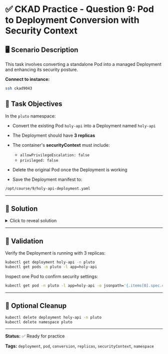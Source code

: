 ﻿# ✅ CKAD Practice - Question 9: Pod to Deployment Conversion with Security Context

## 🖥️ Scenario Description

This task involves converting a standalone Pod into a managed Deployment and enhancing its security posture.

**Connect to instance:**

```bash
ssh ckad9043
```


## 🧩 Task Objectives

In the `pluto` namespace:

* Convert the existing Pod `holy-api` into a Deployment named `holy-api`
* The Deployment should have **3 replicas**
* The container's **securityContext** must include:

   * `allowPrivilegeEscalation: false`
   * `privileged: false`
* Delete the original Pod once the Deployment is working
* Save the Deployment manifest to:

```bash
/opt/course/9/holy-api-deployment.yaml
```

---

## 🧠 Solution

<details>
<summary>Click to reveal solution</summary>

### 1. Extract and convert the Pod manifest to a Deployment:

```bash
kubectl get pod holy-api -n pluto -o yaml > pod.yaml
```

Edit the file manually or use `kubectl create deployment --dry-run=client -o yaml` as a base.

### 2. Construct Deployment YAML with securityContext:

```yaml
apiVersion: apps/v1
kind: Deployment
metadata:
  name: holy-api
  namespace: pluto
spec:
  replicas: 3
  selector:
    matchLabels:
      app: holy-api
  template:
    metadata:
      labels:
        app: holy-api
    spec:
      containers:
      - name: <original-name>
        image: <original-image>
        ports:
        - containerPort: <original-port>
        securityContext:
          allowPrivilegeEscalation: false
          privileged: false
```

Save it:

```bash
vi /opt/course/9/holy-api-deployment.yaml
kubectl apply -f /opt/course/9/holy-api-deployment.yaml
```

### 3. Delete the original Pod:

```bash
kubectl delete pod holy-api -n pluto
```

</details>

---

## 📁 Validation

Verify the Deployment is running with 3 replicas:

```bash
kubectl get deployment holy-api -n pluto
kubectl get pods -n pluto -l app=holy-api
```

Inspect one Pod to confirm security settings:

```bash
kubectl get pod -n pluto -l app=holy-api -o jsonpath='{.items[0].spec.containers[0].securityContext}'
```

---

## 🧽 Optional Cleanup

```bash
kubectl delete deployment holy-api -n pluto
kubectl delete namespace pluto
```

---

**Status:** ✅ Ready for practice

**Tags:** `deployment`, `pod`, `conversion`, `replicas`, `securityContext`, `namespace`
